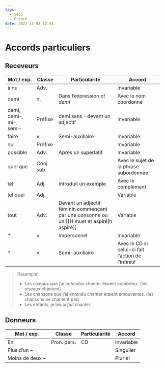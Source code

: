 ```yaml
---
tags:
  - Sec5
  - French
date: 2023-11-02 12:41
---
```


# Accords particuliers

## Receveurs

| Mot / exp.              | Classe     | Particularité                                                                               | Accord                                              |
| ----------------------- | ---------- | ------------------------------------------------------------------------------------------- | --------------------------------------------------- |
| à nu                    | Adv.       |                                                                                             | Invariable                                          |
| demi                    | n.         | Dans l’expression *et demi*                                                                 | Avec le nom coordonné                               |
| demi, demi-, mi-, semi- | Préfixe    | demi sans `-` devant un adjectif                                                            | Invariable                                          |
| faire                   | v.         | Semi-auxiliaire                                                                             | Invariable                                          |
| nu                      | Préfixe    |                                                                                             | Invariable                                          |
| possible                | Adv.       | Après un superlatif                                                                         | Invariable                                          |
| quel que                | Conj. sub. |                                                                                             | Avec le sujet de la phrase subordonnée              |
| tel                     | Adj.       | Introduit un exemple                                                                        | Avec le complément                                  |
| tel quel                | Adj.       |                                                                                             | Variable                                            |
| tout                    | Adv.       | Devant un adjectif féminin commençant par une consonne ou un [[H muet et aspiré\|h aspiré]] | Variable                                            |
| *                       | v.         | Impersonnel                                                                                 | Invariable                                          |
| *                       | v.         | Semi-auxiliaire                                                                             | Avec le CD si celui-ci fait l’action de l’infinitif |

> [!example]
> - Les oiseaux que j’ai *entendus* chanter étaient nombreux. (les oiseaux chantent)
> - Les chansons que j’ai *entendu* chanter étaient émouvantes. (les chansons ne chantent pas)
> - Les enfants, je les ai *fait* chanter.

## Donneurs

| Mot / exp.      | Classe      | Particularité | Accord     |
| --------------- | ----------- | ------------- | ---------- |
| En              | Pron. pers. | CD            | Invariable |
| Plus d’un ~     |             |               | Singulier  |
| Moins de deux ~ |             |               | Pluriel    |